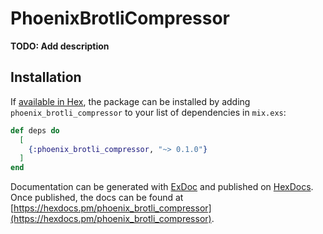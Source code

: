 # PhoenixBrotliCompressor

**TODO: Add description**

## Installation

If [available in Hex](https://hex.pm/docs/publish), the package can be installed
by adding `phoenix_brotli_compressor` to your list of dependencies in `mix.exs`:

```elixir
def deps do
  [
    {:phoenix_brotli_compressor, "~> 0.1.0"}
  ]
end
```

Documentation can be generated with [ExDoc](https://github.com/elixir-lang/ex_doc)
and published on [HexDocs](https://hexdocs.pm). Once published, the docs can
be found at [https://hexdocs.pm/phoenix_brotli_compressor](https://hexdocs.pm/phoenix_brotli_compressor).

